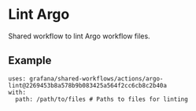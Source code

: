 # Lint Argo

Shared workflow to lint Argo workflow files.

## Example

<!-- x-release-please-start-sha -->

```
uses: grafana/shared-workflows/actions/argo-lint@2269453b8a578b9b083425a564f2cc6cb8c2b40a
with:
  path: /path/to/files # Paths to files for linting

```

<!-- x-release-please-end-sha -->
